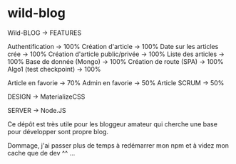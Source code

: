 # wild-blog

Wild-BLOG -> FEATURES

Authentification -> 100%
Création d'article -> 100%
Date sur les articles crée -> 100%
Création d'article public/privée -> 100%
Liste des articles -> 100%
Base de donnée (Mongo) -> 100%
Création de route (SPA) -> 100%
Algo1 (test checkpoint) -> 100%


Article en favorie -> 70%
Admin en favorie -> 50%
Article SCRUM -> 50%

DESIGN -> MaterializeCSS

SERVER -> Node.JS


Ce dépôt est très utile pour les bloggeur amateur qui cherche une base pour développer sont propre blog.

Dommage, j'ai passer plus de temps à redémarrer mon npm et à videz mon cache que de dev ^^ ...


